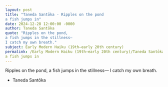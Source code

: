 ```yaml
---
layout: post
title: "Taneda Santōka - Ripples on the pond
a fish jumps in"
date: 2024-12-28 12:00:00 -0000
author: Taneda Santōka
quote: "Ripples on the pond,
a fish jumps in the stillness—
I catch my own breath."
subject: Early Modern Haiku (19th–early 20th century)
permalink: /Early Modern Haiku (19th–early 20th century)/Taneda Santōka/Taneda Santōka - Ripples on the pond
a fish jumps in
---
```


Ripples on the pond,
a fish jumps in the stillness—
I catch my own breath.

- Taneda Santōka
